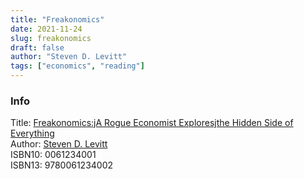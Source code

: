 ```yaml
---
title: "Freakonomics"
date: 2021-11-24
slug: freakonomics
draft: false
author: "Steven D. Levitt"
tags: ["economics", "reading"]
---
```



### Info

Title: [Freakonomics:jA Rogue Economist Exploresjthe Hidden Side of Everything](https://en.wikipedia.org/wiki/Freakonomics)\
Author: [Steven D. Levitt](https://en.wikipedia.org/wiki/Steven_Levitt)\
ISBN10: 0061234001\
ISBN13: 9780061234002

